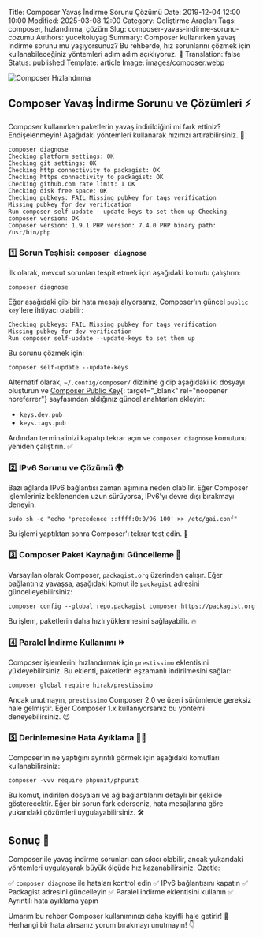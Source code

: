 Title: Composer Yavaş İndirme Sorunu Çözümü
Date: 2019-12-04 12:00 10:00
Modified: 2025-03-08 12:00
Category: Geliştirme Araçları
Tags: composer, hızlandırma, çözüm
Slug: composer-yavas-indirme-sorunu-cozumu
Authors: yuceltoluyag
Summary: Composer kullanırken yavaş indirme sorunu mu yaşıyorsunuz? Bu rehberde, hız sorunlarını çözmek için kullanabileceğiniz yöntemleri adım adım açıklıyoruz. 🚀
Translation: false
Status: published
Template: article
Image: images/composer.webp


![Composer Hızlandırma](/images/composer.webp)

## Composer Yavaş İndirme Sorunu ve Çözümleri ⚡

Composer kullanırken paketlerin yavaş indirildiğini mi fark ettiniz? Endişelenmeyin! Aşağıdaki yöntemleri kullanarak hızınızı artırabilirsiniz. 💨

```shell
composer diagnose
Checking platform settings: OK
Checking git settings: OK
Checking http connectivity to packagist: OK
Checking https connectivity to packagist: OK
Checking github.com rate limit: 1 OK
Checking disk free space: OK
Checking pubkeys: FAIL Missing pubkey for tags verification
Missing pubkey for dev verification
Run composer self-update --update-keys to set them up Checking composer version: OK
Composer version: 1.9.1 PHP version: 7.4.0 PHP binary path: /usr/bin/php
```


### 1️⃣ Sorun Teşhisi: `composer diagnose`

İlk olarak, mevcut sorunları tespit etmek için aşağıdaki komutu çalıştırın:

```shell
composer diagnose
```

Eğer aşağıdaki gibi bir hata mesajı alıyorsanız, Composer'ın güncel `public key`'lere ihtiyacı olabilir:

```shell
Checking pubkeys: FAIL Missing pubkey for tags verification
Missing pubkey for dev verification
Run composer self-update --update-keys to set them up
```

Bu sorunu çözmek için:

```shell
composer self-update --update-keys
```

Alternatif olarak, `~/.config/composer/` dizinine gidip aşağıdaki iki dosyayı oluşturun ve [Composer Public Key](https://composer.github.io/pubkeys.html){: target="_blank" rel="noopener noreferrer"} sayfasından aldığınız güncel anahtarları ekleyin:

- `keys.dev.pub`
- `keys.tags.pub`

Ardından terminalinizi kapatıp tekrar açın ve `composer diagnose` komutunu yeniden çalıştırın. ✅



### 2️⃣ IPv6 Sorunu ve Çözümü 🌍

Bazı ağlarda IPv6 bağlantısı zaman aşımına neden olabilir. Eğer Composer işlemleriniz beklenenden uzun sürüyorsa, IPv6'yı devre dışı bırakmayı deneyin:

```shell
sudo sh -c "echo 'precedence ::ffff:0:0/96 100' >> /etc/gai.conf"
```

Bu işlemi yaptıktan sonra Composer'ı tekrar test edin. 🚀



### 3️⃣ Composer Paket Kaynağını Güncelleme 🔄

Varsayılan olarak Composer, `packagist.org` üzerinden çalışır. Eğer bağlantınız yavaşsa, aşağıdaki komut ile `packagist` adresini güncelleyebilirsiniz:

```shell
composer config --global repo.packagist composer https://packagist.org
```

Bu işlem, paketlerin daha hızlı yüklenmesini sağlayabilir. 🔥



### 4️⃣ Paralel İndirme Kullanımı ⏩

Composer işlemlerini hızlandırmak için `prestissimo` eklentisini yükleyebilirsiniz. Bu eklenti, paketlerin eşzamanlı indirilmesini sağlar:

```shell
composer global require hirak/prestissimo
```

Ancak unutmayın, `prestissimo` Composer 2.0 ve üzeri sürümlerde gereksiz hale gelmiştir. Eğer Composer 1.x kullanıyorsanız bu yöntemi deneyebilirsiniz. 😉



### 5️⃣ Derinlemesine Hata Ayıklama 🕵️‍♂️

Composer'ın ne yaptığını ayrıntılı görmek için aşağıdaki komutları kullanabilirsiniz:

```shell
composer -vvv require phpunit/phpunit
```

Bu komut, indirilen dosyaları ve ağ bağlantılarını detaylı bir şekilde gösterecektir. Eğer bir sorun fark ederseniz, hata mesajlarına göre yukarıdaki çözümleri uygulayabilirsiniz. 🛠️



## Sonuç 🎯

Composer ile yavaş indirme sorunları can sıkıcı olabilir, ancak yukarıdaki yöntemleri uygulayarak büyük ölçüde hız kazanabilirsiniz. Özetle:

✅ `composer diagnose` ile hataları kontrol edin
✅ IPv6 bağlantısını kapatın
✅ Packagist adresini güncelleyin
✅ Paralel indirme eklentisini kullanın
✅ Ayrıntılı hata ayıklama yapın

Umarım bu rehber Composer kullanımınızı daha keyifli hale getirir! 🎉
Herhangi bir hata alırsanız yorum bırakmayı unutmayın! 👇